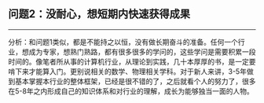 ## 问题2：没耐心，想短期内快速获得成果

---

分析：和问题1类似，都是不能持之以恒，没有做长期奋斗的准备。任何一个行业，想成为专家，想熟门熟路，都有很多很多的学问的，这些学问是需要积累一段时间的。像笔者所从事的计算机行业，从理论到实践，几十本厚厚的书，是一定要啃下来才能算入门。更别说相关的数学、物理相关学科。对于新人来讲，3-5年做到基本掌握本行业的整体框架，已经是很不错的了，之后就看个人的努力了，很多在5-8年之内形成自己的知识体系和对行业的理解，成长为能够独当一面的人物。


